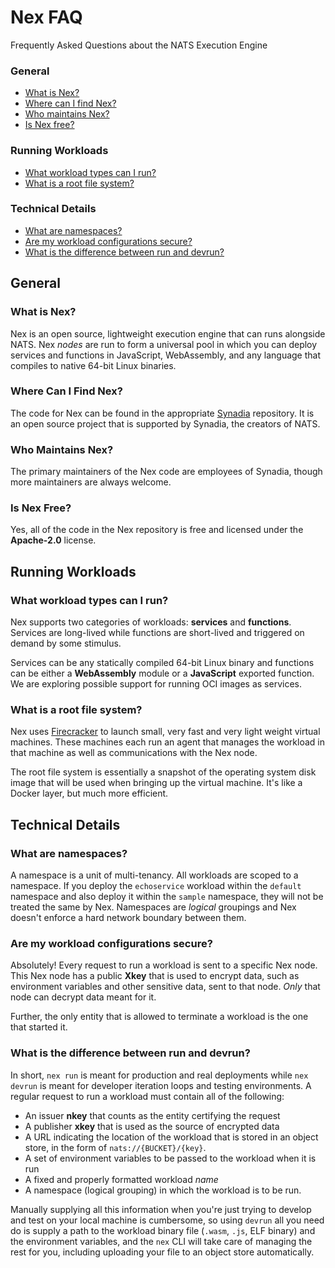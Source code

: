 # Nex FAQ
Frequently Asked Questions about the NATS Execution Engine

### General

* [What is Nex?](faq.md#what-is-nex)
* [Where can I find Nex?](faq.md#where-can-i-find-nex)
* [Who maintains Nex?](faq.md#who-maintains-nex)
* [Is Nex free?](faq.md#is-nex-free)

### Running Workloads

* [What workload types can I run?](faq.md#what-workload-types-can-i-run)
* [What is a root file system?](faq.md#what-is-a-root-file-system)

### Technical Details

* [What are namespaces?](faq.md#what-are-namespaces)
* [Are my workload configurations secure?](faq.md#are-my-workload-configurations-secure)
* [What is the difference between run and devrun?](faq.md#what-is-the-difference-between-run-and-devrun)

## General

### What is Nex?
Nex is an open source, lightweight execution engine that can runs alongside NATS. Nex *nodes* are run to form a universal pool in which you can deploy services and functions in JavaScript, WebAssembly, and any language that compiles to native 64-bit Linux binaries.

### Where Can I Find Nex?
The code for Nex can be found in the appropriate [Synadia](https://github.com/synadia-io/nex) repository. It is an open source project that is supported by Synadia, the creators of NATS.

### Who Maintains Nex?
The primary maintainers of the Nex code are employees of Synadia, though more maintainers are always welcome.

### Is Nex Free?
Yes, all of the code in the Nex repository is free and licensed under the **Apache-2.0** license.

## Running Workloads

### What workload types can I run?
Nex supports two categories of workloads: **services** and **functions**. Services are long-lived while functions are short-lived and triggered on demand by some stimulus.

Services can be any statically compiled 64-bit Linux binary and functions can be either a **WebAssembly** module or a **JavaScript** exported function. We are exploring possible support for running OCI images as services.

### What is a root file system?
Nex uses [Firecracker](https://firecracker-microvm.github.io/) to launch small, very fast and very light weight virtual machines. These machines each run an agent that manages the workload in that machine as well as communications with the Nex node.

The root file system is essentially a snapshot of the operating system disk image that will be used when bringing up the virtual machine. It's like a Docker layer, but much more efficient.

## Technical Details

### What are namespaces?
A namespace is a unit of multi-tenancy. All workloads are scoped to a namespace. If you deploy the `echoservice` workload within the `default` namespace and also deploy it within the `sample` namespace, they will not be treated the same by Nex. Namespaces are _logical_ groupings and Nex doesn't enforce a hard network boundary between them.

### Are my workload configurations secure?
Absolutely! Every request to run a workload is sent to a specific Nex node. This Nex node has a public **Xkey** that is used to encrypt data, such as environment variables and other sensitive data, sent to that node. _Only_ that node can decrypt data meant for it.

Further, the only entity that is allowed to terminate a workload is the one that started it.

### What is the difference between run and devrun?
In short, `nex run` is meant for production and real deployments while `nex devrun` is meant for developer iteration loops and testing environments. A regular request to run a workload must contain all of the following:

* An issuer **nkey** that counts as the entity certifying the request
* A publisher **xkey** that is used as the source of encrypted data
* A URL indicating the location of the workload that is stored in an object store, in the form of `nats://{BUCKET}/{key}`.
* A set of environment variables to be passed to the workload when it is run
* A fixed and properly formatted workload _name_
* A namespace (logical grouping) in which the workload is to be run.

Manually supplying all this information when you're just trying to develop and test on your local machine is cumbersome, so using `devrun` all you need do is supply a path to the workload binary file (`.wasm`, `.js`, ELF binary) and the environment variables, and the `nex` CLI will take care of managing the rest for you, including uploading your file to an object store automatically.